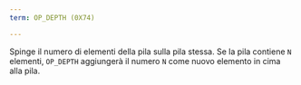 ```yaml
---
term: OP_DEPTH (0X74)

---
```

Spinge il numero di elementi della pila sulla pila stessa. Se la pila contiene `N` elementi, `OP_DEPTH` aggiungerà il numero `N` come nuovo elemento in cima alla pila.